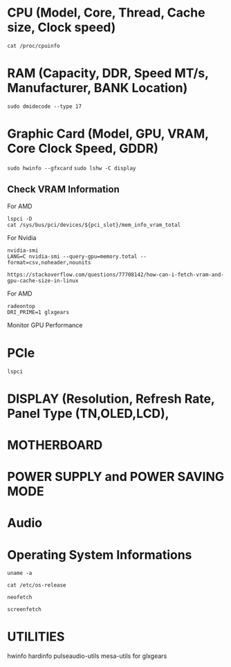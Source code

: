 # CPU (Model, Core, Thread, Cache size, Clock speed)

`cat /proc/cpuinfo`

# RAM (Capacity, DDR, Speed MT/s, Manufacturer, BANK Location)

`sudo dmidecode --type 17`

# Graphic Card (Model, GPU, VRAM, Core Clock Speed, GDDR)
`sudo hwinfo --gfxcard`
`sudo lshw -C display`

## Check VRAM Information

For AMD
```
lspci -D
cat /sys/bus/pci/devices/${pci_slot}/mem_info_vram_total
```
For Nvidia
```
nvidia-smi
LANG=C nvidia-smi --query-gpu=memory.total --format=csv,noheader,nounits
```


```
https://stackoverflow.com/questions/77708142/how-can-i-fetch-vram-and-gpu-cache-size-in-linux
```

For AMD
```
radeontop
DRI_PRIME=1 glxgears
```

Monitor GPU Performance 

# PCIe

`lspci`

# DISPLAY (Resolution, Refresh Rate, Panel Type (TN,OLED,LCD), 

# MOTHERBOARD

# POWER SUPPLY and POWER SAVING MODE



# Audio


# Operating System Informations 

`uname -a`

`cat /etc/os-release`

`neofetch`

`screenfetch`

# UTILITIES
hwinfo
hardinfo
pulseaudio-utils
mesa-utils for glxgears
